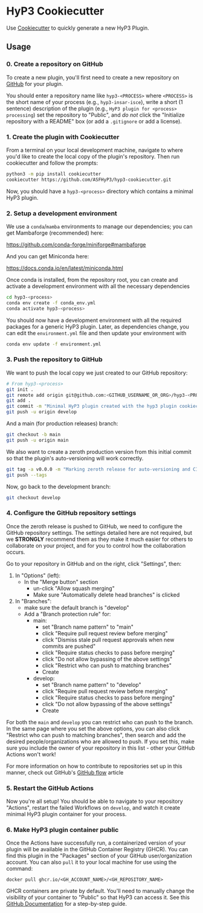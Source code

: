# HyP3 Cookiecutter

Use [Cookiecutter](https://cookiecutter.readthedocs.io/en/latest/) to quickly 
generate a new HyP3 Plugin.

## Usage

### 0. Create a repository on GitHub

To create a new plugin, you'll first need to create a new repository on [GitHub](https://github.com) for your plugin.
  
You should enter a repository name like `hyp3-<PROCESS>` where `<PROCESS>` is the 
short name of your process (e.g., `hyp3-insar-isce`), write a short (1 sentence)
description of the plugin (e.g., `HyP3 plugin for <process> processing`) set the 
repository to "Public", and *do not* click the "Initialize repository with a
README" box (or add a `.gitignore` or add a license). 


### 1. Create the plugin with Cookiecutter

From a terminal on your local development machine, navigate to where you'd like 
to create the local copy of the plugin's repository. Then run cookiecutter and 
follow the prompts:

```bash
python3 -m pip install cookiecutter
cookiecutter https://github.com/ASFHyP3/hyp3-cookiecutter.git 
```

Now, you should have a `hyp3-<process>` directory which contains a minimal HyP3
plugin.

### 2. Setup a development environment

We use a `conda`/`mamba` environments to manage our dependencies; you can get Mambaforge
(recommended) here:

https://github.com/conda-forge/miniforge#mambaforge

And you can get Miniconda here:

https://docs.conda.io/en/latest/miniconda.html

Once conda is installed, from the repository root, you can create and activate a
development environment with all the necessary dependencies

```bash
cd hyp3-<process>
conda env create -f conda_env.yml
conda activate hyp3-<process>
``` 

You should now have a development environment with all the required packages for
a generic HyP3 plugin. Later, as dependencies change, you can edit the `environment.yml`
file and then update your environment with

```bash
conda env update -f environment.yml
```

### 3. Push the repository to GitHub

We want to push the local copy we just created to our GitHub repository:

```bash
# From hyp3-<process>
git init .
git remote add origin git@github.com:<GITHUB_USERNAME_OR_ORG>/hyp3-<PROCESS>.git
git add .
git commit -m "Minimal HyP3 plugin created with the hyp3 plugin cookiecutter"
git push -u origin develop
```

And a main (for production releases) branch:

```bash
git checkout -b main
git push -u origin main
```

We also want to create a zeroth production version from this initial commit so that
the plugin's auto-versioning will work correctly.

```bash
git tag -a v0.0.0 -m "Marking zeroth release for auto-versioning and CI/CD Tooling"
git push --tags
```

Now, go back to the development branch:

```bash
git checkout develop
```

### 4. Configure the GitHub repository settings

Once the zeroth release is pushed to GitHub, we need to configure the GitHub repository settings.
The settings detailed here are not required, but we **STRONGLY** recommend them as they make it much
 easier for others to collaborate on your project, and for you to control how the collaboration
occurs.

Go to your repository in GitHub and on the right, click "Settings", then:
1. In "Options" (left):
   * In the "Merge button" section
     * un-click "Allow squash merging"
     * Make sure "Automatically delete head branches" is clicked
2. In "Branches":
   * make sure the default branch is "develop"
   * Add a "Branch protection rule" for:
     * main:
       * set "Branch name pattern" to "main"
       * click "Require pull request review before merging"
       * click "Dismiss stale pull request approvals when new commits are pushed"
       * click "Require status checks to pass before merging"
       * click "Do not allow bypassing of the above settings"
       * click "Restrict who can push to matching branches"
       * Create
     * develop:
       * set "Branch name pattern" to "develop"
       * click "Require pull request review before merging"
       * click "Require status checks to pass before merging"
       * click "Do not allow bypassing of the above settings"
       * Create

For both the `main` and `develop` you can restrict who can push to the branch.
In the same page where you set the above options, you can also click "Restrict
who can push to matching branches", then search and add the desired people/organizations
who are allowed to push. If you set this, make sure you include the owner of your
repository in this list - other your GitHub Actions won't work!

For more information on how to contribute to repositories set up in this manner,
check out GitHub's [GitHub flow](https://docs.github.com/en/get-started/quickstart/github-flow)
article

### 5. Restart the GitHub Actions

Now you're all setup! You should be able to navigate to your repository "Actions",
restart the failed Workflows on `develop`, and watch it create minimal HyP3 plugin 
container for your process.

### 6. Make HyP3 plugin container public

Once the Actions have successfully run, a containerized version of your plugin will be
available in the GitHub Container Registry (GHCR). You can find this plugin in the "Packages"
section of your GitHub user/organization account. You can also `pull` it to your local
machine for use using the command:

`docker pull ghcr.io/<GH_ACCOUNT_NAME>/<GH_REPOSITORY_NAME>`

GHCR containers are private by default. You'll need to manually change the visibility of
your container to "Public" so that HyP3 can access it. See this [GitHub Documentation](https://docs.github.com/en/packages/learn-github-packages/configuring-a-packages-access-control-and-visibility#configuring-visibility-of-packages-for-your-personal-account)
for a step-by-step guide.



